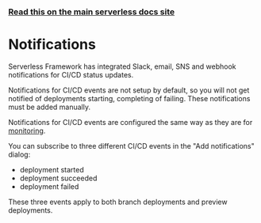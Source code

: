 <!--
title: Serverless Dashboard - CI/CD Notifications
description: Configure Slack, email, SNS, and webhook notifications for CI/CD status updates in Serverless Framework.
short_title: Serverless Dashboard - Notifications
keywords:
  [
    'Serverless Framework',
    'CI/CD',
    'Notifications',
    'Slack',
    'Email',
    'SNS',
    'Webhook',
  ]
-->

<!-- DOCS-SITE-LINK:START automatically generated  -->

### [Read this on the main serverless docs site](https://serverless.com/framework/docs/guides/cicd/notifications/)

<!-- DOCS-SITE-LINK:END -->

# Notifications

Serverless Framework has integrated Slack, email, SNS and webhook notifications for CI/CD status updates.

Notifications for CI/CD events are not setup by default, so you will not get notified of deployments starting,
completing of failing. These notifications must be added manually.

Notifications for CI/CD events are configured the same way as they are for [monitoring](../../../guides/dashboard/cicd/notifications.md).

You can subscribe to three different CI/CD events in the "Add notifications" dialog:

- deployment started
- deployment succeeded
- deployment failed

These three events apply to both branch deployments and preview deployments.
